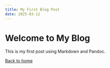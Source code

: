 ```yaml
---
title: My First Blog Post
date: 2025-03-12
---
```


# Welcome to My Blog

This is my first post using Markdown and Pandoc.

[Back to home](index.html)
